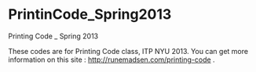 PrintinCode_Spring2013
======================

Printing Code _ Spring 2013

 These codes are for Printing Code class, ITP NYU 2013. 
 You can get more information on this site : http://runemadsen.com/printing-code .
